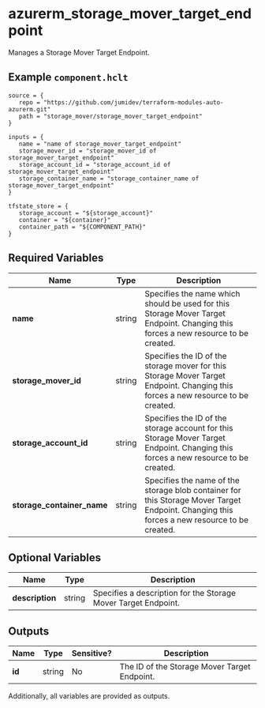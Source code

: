 # azurerm_storage_mover_target_endpoint

Manages a Storage Mover Target Endpoint.

## Example `component.hclt`

```hcl
source = {
   repo = "https://github.com/jumidev/terraform-modules-auto-azurerm.git" 
   path = "storage_mover/storage_mover_target_endpoint" 
}

inputs = {
   name = "name of storage_mover_target_endpoint" 
   storage_mover_id = "storage_mover_id of storage_mover_target_endpoint" 
   storage_account_id = "storage_account_id of storage_mover_target_endpoint" 
   storage_container_name = "storage_container_name of storage_mover_target_endpoint" 
}

tfstate_store = {
   storage_account = "${storage_account}" 
   container = "${container}" 
   container_path = "${COMPONENT_PATH}" 
}

```

## Required Variables

| Name | Type |  Description |
| ---- | --------- |  ----------- |
| **name** | string |  Specifies the name which should be used for this Storage Mover Target Endpoint. Changing this forces a new resource to be created. | 
| **storage_mover_id** | string |  Specifies the ID of the storage mover for this Storage Mover Target Endpoint. Changing this forces a new resource to be created. | 
| **storage_account_id** | string |  Specifies the ID of the storage account for this Storage Mover Target Endpoint. Changing this forces a new resource to be created. | 
| **storage_container_name** | string |  Specifies the name of the storage blob container for this Storage Mover Target Endpoint. Changing this forces a new resource to be created. | 

## Optional Variables

| Name | Type |  Description |
| ---- | --------- |  ----------- |
| **description** | string |  Specifies a description for the Storage Mover Target Endpoint. | 



## Outputs

| Name | Type | Sensitive? | Description |
| ---- | ---- | --------- | --------- |
| **id** | string | No  | The ID of the Storage Mover Target Endpoint. | 

Additionally, all variables are provided as outputs.
